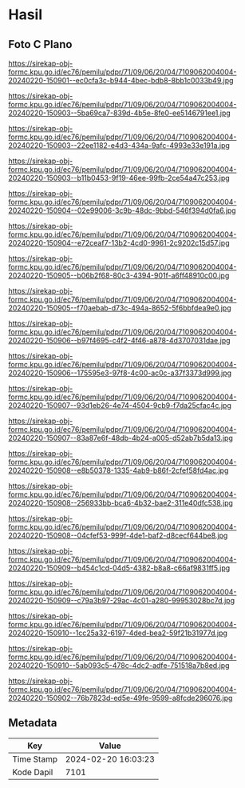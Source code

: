 # Hasil

## Foto C Plano

https://sirekap-obj-formc.kpu.go.id/ec76/pemilu/pdpr/71/09/06/20/04/7109062004004-20240220-150901--ec0cfa3c-b944-4bec-bdb8-8bb1c0033b49.jpg

https://sirekap-obj-formc.kpu.go.id/ec76/pemilu/pdpr/71/09/06/20/04/7109062004004-20240220-150903--5ba69ca7-839d-4b5e-8fe0-ee5146791ee1.jpg

https://sirekap-obj-formc.kpu.go.id/ec76/pemilu/pdpr/71/09/06/20/04/7109062004004-20240220-150903--22ee1182-e4d3-434a-9afc-4993e33e191a.jpg

https://sirekap-obj-formc.kpu.go.id/ec76/pemilu/pdpr/71/09/06/20/04/7109062004004-20240220-150903--b11b0453-9f19-46ee-99fb-2ce54a47c253.jpg

https://sirekap-obj-formc.kpu.go.id/ec76/pemilu/pdpr/71/09/06/20/04/7109062004004-20240220-150904--02e99006-3c9b-48dc-9bbd-546f394d0fa6.jpg

https://sirekap-obj-formc.kpu.go.id/ec76/pemilu/pdpr/71/09/06/20/04/7109062004004-20240220-150904--e72ceaf7-13b2-4cd0-9961-2c9202c15d57.jpg

https://sirekap-obj-formc.kpu.go.id/ec76/pemilu/pdpr/71/09/06/20/04/7109062004004-20240220-150905--b06b2f68-80c3-4394-901f-a6ff48910c00.jpg

https://sirekap-obj-formc.kpu.go.id/ec76/pemilu/pdpr/71/09/06/20/04/7109062004004-20240220-150905--f70aebab-d73c-494a-8652-5f6bbfdea9e0.jpg

https://sirekap-obj-formc.kpu.go.id/ec76/pemilu/pdpr/71/09/06/20/04/7109062004004-20240220-150906--b97f4695-c4f2-4f46-a878-4d3707031dae.jpg

https://sirekap-obj-formc.kpu.go.id/ec76/pemilu/pdpr/71/09/06/20/04/7109062004004-20240220-150906--175595e3-97f8-4c00-ac0c-a37f3373d999.jpg

https://sirekap-obj-formc.kpu.go.id/ec76/pemilu/pdpr/71/09/06/20/04/7109062004004-20240220-150907--93d1eb26-4e74-4504-9cb9-f7da25cfac4c.jpg

https://sirekap-obj-formc.kpu.go.id/ec76/pemilu/pdpr/71/09/06/20/04/7109062004004-20240220-150907--83a87e6f-48db-4b24-a005-d52ab7b5da13.jpg

https://sirekap-obj-formc.kpu.go.id/ec76/pemilu/pdpr/71/09/06/20/04/7109062004004-20240220-150908--e8b50378-1335-4ab9-b86f-2cfef58fd4ac.jpg

https://sirekap-obj-formc.kpu.go.id/ec76/pemilu/pdpr/71/09/06/20/04/7109062004004-20240220-150908--256933bb-bca6-4b32-bae2-311e40dfc538.jpg

https://sirekap-obj-formc.kpu.go.id/ec76/pemilu/pdpr/71/09/06/20/04/7109062004004-20240220-150908--04cfef53-999f-4de1-baf2-d8cecf644be8.jpg

https://sirekap-obj-formc.kpu.go.id/ec76/pemilu/pdpr/71/09/06/20/04/7109062004004-20240220-150909--b454c1cd-04d5-4382-b8a8-c66af9831ff5.jpg

https://sirekap-obj-formc.kpu.go.id/ec76/pemilu/pdpr/71/09/06/20/04/7109062004004-20240220-150909--c79a3b97-29ac-4c01-a280-99953028bc7d.jpg

https://sirekap-obj-formc.kpu.go.id/ec76/pemilu/pdpr/71/09/06/20/04/7109062004004-20240220-150910--1cc25a32-6197-4ded-bea2-59f21b31977d.jpg

https://sirekap-obj-formc.kpu.go.id/ec76/pemilu/pdpr/71/09/06/20/04/7109062004004-20240220-150910--5ab093c5-478c-4dc2-adfe-751518a7b8ed.jpg

https://sirekap-obj-formc.kpu.go.id/ec76/pemilu/pdpr/71/09/06/20/04/7109062004004-20240220-150902--76b7823d-ed5e-49fe-9599-a8fcde296076.jpg


## Metadata

| Key        | Value               |
| ---------- | ------------------- |
| Time Stamp | 2024-02-20 16:03:23 |
| Kode Dapil | 7101                |



